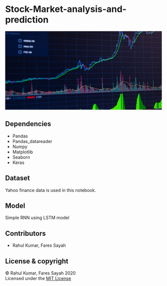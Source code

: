 # Stock-Market-analysis-and-prediction
![](Assets/stock.JPG)
## Dependencies
* Pandas
* Pandas_datareader
* Numpy
* Matplotlib
* Seaborn
* Keras

 
## Dataset
Yahoo finance data is used in this notebook.


## Model
Simple RNN using LSTM model


## Contributors  
- Rahul Kumar, Fares Sayah


## License & copyright
© Rahul Kumar, Fares Sayah 2020    
Licensed under the [MIT License](LICENSE)  

